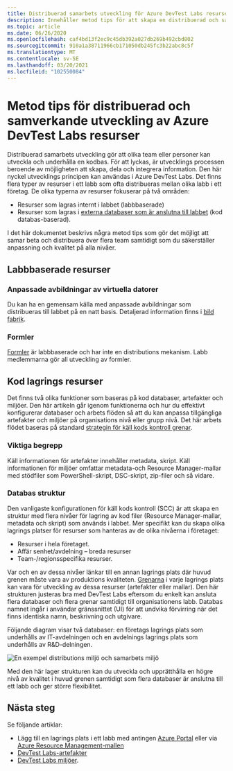 ```yaml
---
title: Distribuerad samarbets utveckling för Azure DevTest Labs resurser
description: Innehåller metod tips för att skapa en distribuerad och samarbets utvecklings miljö för att utveckla DevTest Labs-resurser.
ms.topic: article
ms.date: 06/26/2020
ms.openlocfilehash: caf4bd13f2ec9c45db392a027db269b492cbd802
ms.sourcegitcommit: 910a1a38711966cb171050db245fc3b22abc8c5f
ms.translationtype: MT
ms.contentlocale: sv-SE
ms.lasthandoff: 03/20/2021
ms.locfileid: "102550084"
---
```

# <a name="best-practices-for-distributed-and-collaborative-development-of-azure-devtest-labs-resources"></a>Metod tips för distribuerad och samverkande utveckling av Azure DevTest Labs resurser
Distribuerad samarbets utveckling gör att olika team eller personer kan utveckla och underhålla en kodbas. För att lyckas, är utvecklings processen beroende av möjligheten att skapa, dela och integrera information. Den här nyckel utvecklings principen kan användas i Azure DevTest Labs. Det finns flera typer av resurser i ett labb som ofta distribueras mellan olika labb i ett företag. De olika typerna av resurser fokuserar på två områden:

- Resurser som lagras internt i labbet (labbbaserade)
- Resurser som lagras i [externa databaser som är anslutna till labbet](devtest-lab-add-artifact-repo.md) (kod databas-baserad). 

I det här dokumentet beskrivs några metod tips som gör det möjligt att samar beta och distribuera över flera team samtidigt som du säkerställer anpassning och kvalitet på alla nivåer.

## <a name="lab-based-resources"></a>Labbbaserade resurser

### <a name="custom-virtual-machine-images"></a>Anpassade avbildningar av virtuella datorer
Du kan ha en gemensam källa med anpassade avbildningar som distribueras till labbet på en natt basis. Detaljerad information finns i [bild fabrik](image-factory-create.md).    

### <a name="formulas"></a>Formler
[Formler](devtest-lab-manage-formulas.md) är labbbaserade och har inte en distributions mekanism. Labb medlemmarna gör all utveckling av formler. 

## <a name="code-repository-based-resources"></a>Kod lagrings resurser
Det finns två olika funktioner som baseras på kod databaser, artefakter och miljöer. Den här artikeln går igenom funktionerna och hur du effektivt konfigurerar databaser och arbets flöden så att du kan anpassa tillgängliga artefakter och miljöer på organisations nivå eller grupp nivå.  Det här arbets flödet baseras på standard [strategin för käll kods kontroll grenar](/azure/devops/repos/tfvc/branching-strategies-with-tfvc). 

### <a name="key-concepts"></a>Viktiga begrepp
Käll informationen för artefakter innehåller metadata, skript. Käll informationen för miljöer omfattar metadata-och Resource Manager-mallar med stödfiler som PowerShell-skript, DSC-skript, zip-filer och så vidare.  

### <a name="repository-structure"></a>Databas struktur  
Den vanligaste konfigurationen för käll kods kontroll (SCC) är att skapa en struktur med flera nivåer för lagring av kod filer (Resource Manager-mallar, metadata och skript) som används i labbet. Mer specifikt kan du skapa olika lagrings platser för resurser som hanteras av de olika nivåerna i företaget:   

- Resurser i hela företaget.
- Affär senhet/avdelning – breda resurser
- Team-/regionsspecifika resurser.

Var och en av dessa nivåer länkar till en annan lagrings plats där huvud grenen måste vara av produktions kvaliteten. [Grenarna](/azure/devops/repos/git/git-branching-guidance) i varje lagrings plats kan vara för utveckling av dessa resurser (artefakter eller mallar). Den här strukturen justeras bra med DevTest Labs eftersom du enkelt kan ansluta flera databaser och flera grenar samtidigt till organisationens labb. Databas namnet ingår i användar gränssnittet (UI) för att undvika förvirring när det finns identiska namn, beskrivning och utgivare.
     
Följande diagram visar två databaser: en företags lagrings plats som underhålls av IT-avdelningen och en avdelnings lagrings plats som underhålls av R&D-delningen.

![En exempel distributions miljö och samarbets miljö](./media/best-practices-distributive-collaborative-dev-env/distributive-collaborative-dev-env.png)
   
Med den här lager strukturen kan du utveckla och upprätthålla en högre nivå av kvalitet i huvud grenen samtidigt som flera databaser är anslutna till ett labb och ger större flexibilitet.

## <a name="next-steps"></a>Nästa steg    
Se följande artiklar:

- Lägg till en lagrings plats i ett labb med antingen [Azure Portal](devtest-lab-add-artifact-repo.md) eller via [Azure Resource Management-mallen](add-artifact-repository.md)
- [DevTest Labs-artefakter](devtest-lab-artifact-author.md)
- [DevTest Labs miljöer](devtest-lab-create-environment-from-arm.md).
